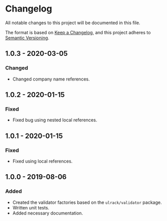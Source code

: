 # Changelog
All notable changes to this project will be documented in this file.

The format is based on [Keep a Changelog](https://keepachangelog.com/en/1.0.0/),
and this project adheres to [Semantic Versioning](https://semver.org/spec/v2.0.0.html).

## 1.0.3 - 2020-03-05
### Changed
- Changed company name references.

## 1.0.2 - 2020-01-15
### Fixed
- Fixed bug using nested local references.

## 1.0.1 - 2020-01-15
### Fixed
- Fixed using local references.

## 1.0.0 - 2019-08-06
### Added
- Created the validator factories based on the `ulrack/validator` package.
- Written unit tests.
- Added necessary documentation.

[Unreleased]: https://github.com/ulrack/json-schema/compare/1.0.3...HEAD
[1.0.3]: https://github.com/ulrack/json-schema/compare/1.0.2...1.0.3
[1.0.2]: https://github.com/ulrack/json-schema/compare/1.0.1...1.0.2
[1.0.1]: https://github.com/ulrack/json-schema/compare/1.0.0...1.0.1
